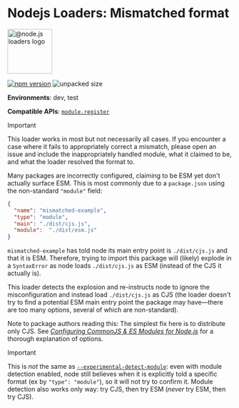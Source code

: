 # Nodejs Loaders: Mismatched format

<img src="https://raw.githubusercontent.com/nodejs-loaders/nodejs-loaders/refs/heads/main/logo.svg" height="100" width="100" alt="@node.js loaders logo" />

[![npm version](https://img.shields.io/npm/v/@nodejs-loaders/mismatched-format.svg)](https://www.npmjs.com/package/nodejs-loaders/mismatched-format)
![unpacked size](https://img.shields.io/npm/unpacked-size/@nodejs-loaders/mismatched-format)

**Environments**: dev, test

**Compatible APIs**: [`module.register`](https://nodejs.org/api/module.html#moduleregisterspecifier-parenturl-options)

> [!important]
> This loader works in most but not necessarily all cases. If you encounter a case where it fails to appropriately correct a mismatch, please open an issue and include the inappropriately handled module, what it claimed to be, and what the loader resolved the format to.

Many packages are incorrectly configured, claiming to be ESM yet don't actually surface ESM. This is most commonly due to a `package.json` using the non-standard `"module"` field:

```json
{
  "name": "mismatched-example",
  "type": "module",
  "main": "./dist/cjs.js",
  "module":  "./dist/esm.js"
}
```

`mismatched-example` has told node its main entry point is `./dist/cjs.js` and that it is ESM. Therefore, trying to import this package will (likely) explode in a `SyntaxError` as node loads `./dist/cjs.js` as ESM (instead of the CJS it actually is).

This loader detects the explosion and re-instructs node to ignore the misconfiguration and instead load `./dist/cjs.js` as CJS (the loader doesn't try to find a potential ESM main entry point the package may have—there are too many options, several of which are non-standard).

Note to package authors reading this: The simplest fix here is to distribute only CJS. See [_Configuring CommonJS & ES Modules for Node.js_](https://dev.to/jakobjingleheimer/configuring-commonjs-es-modules-for-nodejs-12ed) for a thorough explanation of options.

> [!IMPORTANT]
> This is _not_ the same as [`--experimental-detect-module`](https://nodejs.org/api/cli.html#--experimental-detect-module): even with module detection enabled, node still believes when it is explicitly told a specific format (ex by `"type": "module"`), so it will not try to confirm it. Module detection also works only way: try CJS, then try ESM (_never_ try ESM, then try CJS).
